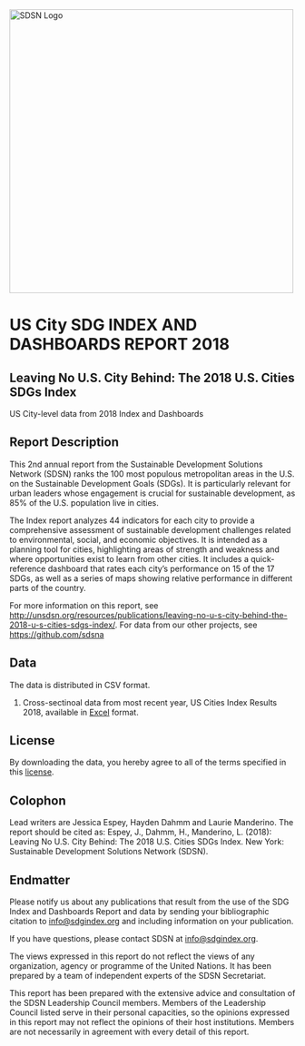 <img src="https://github.com/sdsna/2019SustainableDevelopmentReport/blob/master/SDSN_logo.jpg" width="500" alt="SDSN Logo">

# US City SDG INDEX AND DASHBOARDS REPORT 2018  
## Leaving No U.S. City Behind: The 2018 U.S. Cities SDGs Index
US City-level data from 2018 Index and Dashboards

## Report Description
This 2nd annual report from the Sustainable Development Solutions Network (SDSN) ranks the 100 most populous metropolitan areas in the U.S. on the Sustainable Development Goals (SDGs).  It is particularly relevant for urban leaders whose engagement is crucial for sustainable development, as 85% of the U.S. population live in cities.

The Index report analyzes 44 indicators for each city to provide a comprehensive assessment of sustainable development challenges related to environmental, social, and economic objectives.  It is intended as a planning tool for cities, highlighting areas of strength and weakness and where opportunities exist to learn from other cities.  It includes a quick-reference dashboard that rates each city’s performance on 15 of the 17 SDGs, as well as a series of maps showing relative performance in different parts of the country.

For more information on this report, see http://unsdsn.org/resources/publications/leaving-no-u-s-city-behind-the-2018-u-s-cities-sdgs-index/.
For data from our other projects, see https://github.com/sdsna

## Data

The data is distributed in CSV format.

1. Cross-sectinoal data from most recent year, US Cities Index Results 2018, available in [Excel](https://github.com/sdsna/2018USCitiesIndex/blob/master/2018USCitiesIndexResults.xlsx) format.


## License

By downloading the data, you hereby agree to all of the terms specified in this [license](https://github.com/sdsna).

## Colophon
Lead writers are Jessica Espey, Hayden Dahmm and Laurie Manderino. The report should be cited as: Espey, J., Dahmm, H., Manderino, L. (2018): Leaving No U.S. City Behind: The 2018 U.S. Cities SDGs Index. New York: Sustainable Development Solutions Network (SDSN).


## Endmatter

Please notify us about any publications that result from the use of the SDG Index and Dashboards Report and data by sending your bibliographic citation to info@sdgindex.org and including information on your publication.

If you have questions, please contact SDSN at <info@sdgindex.org>.

The views expressed in this report do not reflect the views of any organization, agency or programme of the United Nations. It has been prepared by a team of independent experts of the SDSN Secretariat.

This report has been prepared with the extensive advice and consultation of the SDSN Leadership Council members. Members of the Leadership Council listed serve in their personal capacities, so the opinions expressed in this report may not reflect the opinions of their host institutions. Members are not necessarily in agreement with every detail of this report.

